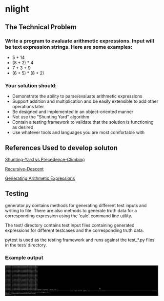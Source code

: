 # nlight


## The Technical Problem

### Write a program to evaluate arithmetic expressions.  Input will be text expression strings.  Here are some examples:
- 5 + 14
- (8 + 2) * 4
- 7 + 3 + 9
- (6 + 5) * (8 + 2)

### Your solution should:
- Demonstrate the ability to parse/evaluate arithmetic expressions
- Support addition and multiplication and be easily extensible to add other operations later
- Be designed and implemented in an object-oriented manner
- Not use the "Shunting Yard" algorithm
- Contain a testing framework to validate that the solution is functioning as desired
- Use whatever tools and languages you are most comfortable with

## References Used to develop soluton
[Shunting-Yard vs Precedence-Climbing](http://www.engr.mun.ca/~theo/Misc/exp_parsing.htm)

[Recursive-Descent](https://rockie-yang.gitbooks.io/python-cookbook/ch2/simple_parser.html)

[Generating Arithmetic Expressions](https://stackoverflow.com/questions/6881170/is-there-a-way-to-autogenerate-valid-arithmetic-expressions)

## Testing
generator.py contains methods for generating different test inputs and writing to file. There are also methods to generate truth data for a corresponding expression using the 'calc' command line utility.

The test/ directory contains test input files containing generated expressions for different testcases and the corresponding truth data.

pytest is used as the testing framework and runs against the test_*.py files in the test/ directory.

### Example output

![pytest](pytest.gif)